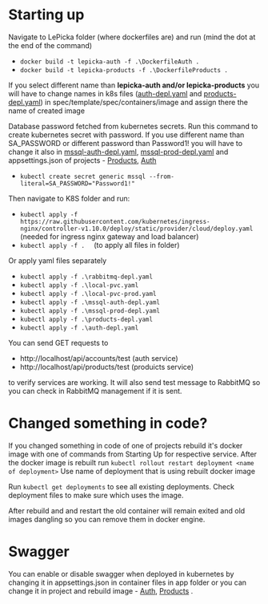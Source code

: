 # Starting up
Navigate to LePicka folder (where dockerfiles are) and run   (mind the dot at the end of the command)
- `docker build -t lepicka-auth -f .\DockerfileAuth .`
- `docker build -t lepicka-products -f .\DockerfileProducts .`

If you select different name than **lepicka-auth and/or lepicka-products** you will have to change names in k8s files ([auth-depl.yaml](https://github.com/4190/LePicka/blob/master/K8S/auth-depl.yaml) and [products-depl.yaml](https://github.com/4190/LePicka/blob/master/K8S/products-depl.yaml)) in spec/template/spec/containers/image and assign there the name of created image

Database password fetched from kubernetes secrets. Run this command to create kubernetes secret with password. If you use different name than SA_PASSWORD or different password than Password1! you will have to change it also in [mssql-auth-depl.yaml](https://github.com/4190/LePicka/blob/master/K8S/mssql-auth-depl.yaml), [mssql-prod-depl.yaml](https://github.com/4190/LePicka/blob/master/K8S/mssql-prod-depl.yaml) and appsettings.json of projects - [Products](https://github.com/4190/LePicka/blob/master/LePicka/LePickaProducts.API/appsettings.json), [Auth](https://github.com/4190/LePicka/blob/master/LePicka/Auth/appsettings.json)
- `kubectl create secret generic mssql --from-literal=SA_PASSWORD="Password1!"`


Then navigate to K8S folder and run: 
- `kubectl apply -f https://raw.githubusercontent.com/kubernetes/ingress-nginx/controller-v1.10.0/deploy/static/provider/cloud/deploy.yaml  `  (needed for ingress nginx gateway and load balancer)
- `kubectl apply -f .  `   (to apply all files in folder)

Or apply yaml files separately
- `kubectl apply -f .\rabbitmq-depl.yaml`
- `kubectl apply -f .\local-pvc.yaml`
- `kubectl apply -f .\local-pvc-prod.yaml`
- `kubectl apply -f .\mssql-auth-depl.yaml`
- `kubectl apply -f .\mssql-prod-depl.yaml`
- `kubectl apply -f .\products-depl.yaml`
- `kubectl apply -f .\auth-depl.yaml`

You can send GET requests to 
- http://localhost/api/accounts/test (auth service)
- http://localhost/api/products/test (produicts service)

to verify services are working. It will also send test message to RabbitMQ so you can check in RabbitMQ management if it is sent.

# Changed something in code?
If you changed something in code of one of projects rebuild it's docker image with one of commands from Starting Up for respective service. After the docker image is rebuilt run
`kubectl rollout restart deployment <name of deployment>`  Use name of deployment that is using rebuilt docker image

Run `kubectl get deployments` to see all existing deployments. Check deployment files to make sure which uses the image.

After rebuild and and restart the old container will remain exited and old images dangling so you can remove them in docker engine.

# Swagger
You can enable or disable swagger when deployed in kubernetes by changing it in appsettings.json in container files in app folder or you can change it in project and rebuild image - [Auth](https://github.com/4190/LePicka/blob/master/LePicka/Auth/appsettings.json), [Products](https://github.com/4190/LePicka/blob/master/LePicka/LePickaProducts.API/appsettings.json)
.
